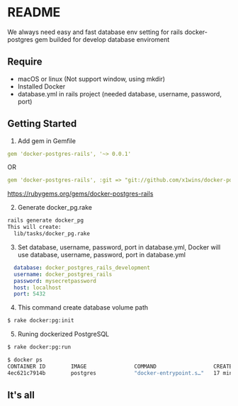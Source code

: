 # README
We always need easy and fast database env setting for rails
docker-postgres gem builded for develop database enviroment

## Require
* macOS or linux (Not support window, using mkdir)
* Installed Docker
* database.yml in rails project (needed database, username, password, port)

## Getting Started
1. Add gem in Gemfile
```yaml
gem 'docker-postgres-rails', '~> 0.0.1'
```
OR
```yaml
gem 'docker-postgres-rails', :git => "git://github.com/x1wins/docker-postgres-rails.git"
```
https://rubygems.org/gems/docker-postgres-rails

2. Generate docker_pg.rake
```bash
rails generate docker_pg
This will create:
  lib/tasks/docker_pg.rake
```

3. Set database, username, password, port in database.yml, Docker will use database, username, password, port in database.yml
```yaml
  database: docker_postgres_rails_development
  username: docker_postgres_rails
  password: mysecretpassword
  host: localhost
  port: 5432
```

4. This command create database volume path
```bash
$ rake docker:pg:init
```

5. Runing dockerized PostgreSQL
```bash
$ rake docker:pg:run
```
```bash
$ docker ps
CONTAINER ID        IMAGE               COMMAND                  CREATED             STATUS              PORTS                    NAMES
4ec621c7914b        postgres            "docker-entrypoint.s…"   17 minutes ago      Up 17 minutes       0.0.0.0:5432->5432/tcp   docker_postgres_rails_development
```

## It's all
